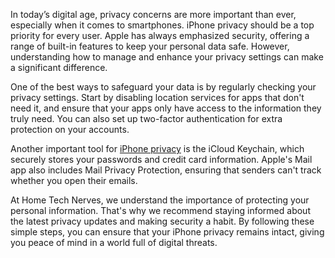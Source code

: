 In today’s digital age, privacy concerns are more important than ever, especially when it comes to smartphones. iPhone privacy should be a top priority for every user. Apple has always emphasized security, offering a range of built-in features to keep your personal data safe. However, understanding how to manage and enhance your privacy settings can make a significant difference.

One of the best ways to safeguard your data is by regularly checking your privacy settings. Start by disabling location services for apps that don't need it, and ensure that your apps only have access to the information they truly need. You can also set up two-factor authentication for extra protection on your accounts.

Another important tool for [iPhone privacy](https://hometechnerves.com/iphone-privacy/) is the iCloud Keychain, which securely stores your passwords and credit card information. Apple's Mail app also includes Mail Privacy Protection, ensuring that senders can't track whether you open their emails.

At Home Tech Nerves, we understand the importance of protecting your personal information. That's why we recommend staying informed about the latest privacy updates and making security a habit. By following these simple steps, you can ensure that your iPhone privacy remains intact, giving you peace of mind in a world full of digital threats.
